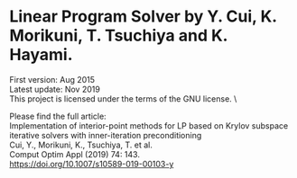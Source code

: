 # Linear Program Solver by Y. Cui, K. Morikuni, T. Tsuchiya and K. Hayami.
First version: Aug 2015 \
Latest update: Nov 2019 \
This project is licensed under the terms of the GNU license. \

Please find the full article: \
Implementation of interior-point methods for LP based on 
Krylov subspace iterative solvers with inner-iteration preconditioning \
Cui, Y., Morikuni, K., Tsuchiya, T. et al. \
Comput Optim Appl (2019) 74: 143. \
<https://doi.org/10.1007/s10589-019-00103-y>

